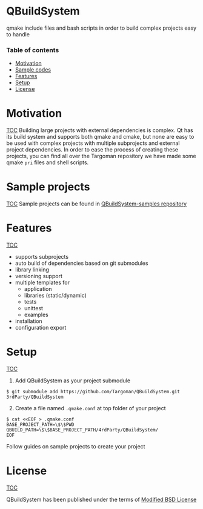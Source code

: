 # QBuildSystem
qmake include files and bash scripts in order to build complex projects easy to handle

### Table of contents
- [Motivation](#motivation)
- [Sample codes](#sample-codes)
- [Features](#features)
- [Setup](#setup)
- [License](#license)


# Motivation
[TOC](#table-of-contents)
Building large projects with external dependencies is complex. Qt has its build system and supports both qmake and cmake, but none are easy to be used with complex projects with multiple subprojects and external project dependencies. In order to ease the process of creating these projects, you can find all over the Targoman repository we have made some qmake `pri` files and shell scripts. 

# Sample projects
[TOC](#table-of-contents)
Sample projects can be found in [QBuildSystem-samples repository](https://github.com/Targoman/QBuildSystem-samples)


# Features
[TOC](#table-of-contents)
* supports subprojects
* auto build of dependencies based on git submodules
* library linking
* versioning support
* multiple templates for 
	* application
	* libraries (static/dynamic)
	* tests
	* unittest
	* examples
* installation
* configuration export

# Setup
[TOC](#table-of-contents)
1. Add QBuildSystem as your project submodule 
```
$ git submodule add https://github.com/Targoman/QBuildSystem.git 3rdParty/QBuildSystem
```
2. Create a file named `.qmake.conf` at top folder of your project
```
$ cat <<EOF > .qmake.conf 
BASE_PROJECT_PATH=\$\$PWD
QBUILD_PATH=\$\$BASE_PROJECT_PATH/4rdParty/QBuildSystem/
EOF
```
Follow guides on sample projects to create your project

# License
[TOC](#table-of-contents)

QBuildSystem has been published under the terms of [Modified BSD License](./LICENSE) 
